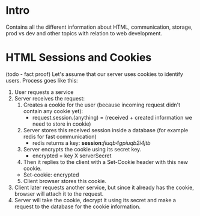 # Intro
Contains all the different information about HTML, communication, storage, prod vs dev and other topics with relation to web development.

# HTML Sessions and Cookies
(todo - fact proof)
Let's assume that our server uses cookies to identify users. Process goes like this:

1. User requests a service
2. Server receives the request:
   1. Creates a cookie for the user (because incoming request didn't contain any cookie yet):
      - request.session.(anything) = (received + created information we need to store in cookie)
   2. Server stores this received session inside a database (for example redis for fast communication)
      - redis returns a key: **session**:*fiuqb4gpiuqb2i4jtb*
   3. Server encrypts the cookie using its secret key.
      - encrypted = key X serverSecret
   4. Then it replies to the client with a Set-Cookie header with this new cookie.
     - Set-cookie: encrypted
   5. Client browser stores this cookie. 
3. Client later requests another service, but since it already has the cookie, browser will attach it to the request.
4. Server will take the cookie, decrypt it using its secret and make a request to the database for the cookie information.